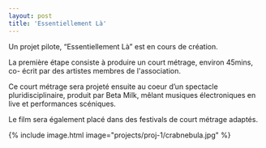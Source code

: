 ```yaml
---
layout: post
title: 'Essentiellement Là'
---
```

Un projet pilote, “Essentiellement Là” est en cours de création.

La première étape consiste à produire un court métrage, environ 45mins, co- écrit par des artistes membres de l'association.

Ce court métrage sera projeté ensuite au coeur d’un spectacle pluridisciplinaire, produit par Beta Milk, mêlant musiques électroniques en live et performances scéniques.

Le film sera également placé dans des festivals de court métrage adaptés.

{% include image.html image="projects/proj-1/crabnebula.jpg" %}
